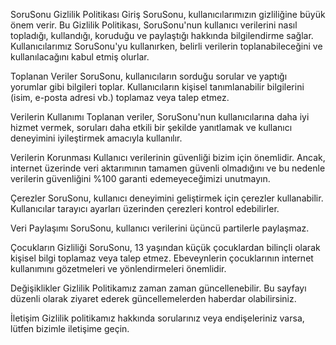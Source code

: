 SoruSonu Gizlilik Politikası
Giriş
SoruSonu, kullanıcılarımızın gizliliğine büyük önem verir. Bu Gizlilik Politikası, SoruSonu'nun kullanıcı verilerini nasıl topladığı, kullandığı, koruduğu ve paylaştığı hakkında bilgilendirme sağlar. Kullanıcılarımız SoruSonu'yu kullanırken, belirli verilerin toplanabileceğini ve kullanılacağını kabul etmiş olurlar.

Toplanan Veriler
SoruSonu, kullanıcıların sorduğu sorular ve yaptığı yorumlar gibi bilgileri toplar. Kullanıcıların kişisel tanımlanabilir bilgilerini (isim, e-posta adresi vb.) toplamaz veya talep etmez.

Verilerin Kullanımı
Toplanan veriler, SoruSonu'nun kullanıcılarına daha iyi hizmet vermek, soruları daha etkili bir şekilde yanıtlamak ve kullanıcı deneyimini iyileştirmek amacıyla kullanılır.

Verilerin Korunması
Kullanıcı verilerinin güvenliği bizim için önemlidir. Ancak, internet üzerinde veri aktarımının tamamen güvenli olmadığını ve bu nedenle verilerin güvenliğini %100 garanti edemeyeceğimizi unutmayın.

Çerezler
SoruSonu, kullanıcı deneyimini geliştirmek için çerezler kullanabilir. Kullanıcılar tarayıcı ayarları üzerinden çerezleri kontrol edebilirler.

Veri Paylaşımı
SoruSonu, kullanıcı verilerini üçüncü partilerle paylaşmaz.

Çocukların Gizliliği
SoruSonu, 13 yaşından küçük çocuklardan bilinçli olarak kişisel bilgi toplamaz veya talep etmez. Ebeveynlerin çocuklarının internet kullanımını gözetmeleri ve yönlendirmeleri önemlidir.

Değişiklikler
Gizlilik Politikamız zaman zaman güncellenebilir. Bu sayfayı düzenli olarak ziyaret ederek güncellemelerden haberdar olabilirsiniz.

İletişim
Gizlilik politikamız hakkında sorularınız veya endişeleriniz varsa, lütfen bizimle iletişime geçin.

